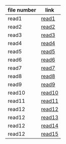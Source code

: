 
file number  | link
------------ | -------------
read1        | [read1](https://salsbeeltareqq.github.io/readingnotes-2/read1.md)
read2        | [read2](https://salsbeeltareqq.github.io/readingnotes-2/read2.md)
read3        | [read3](https://salsbeeltareqq.github.io/readingnotes-2/read3.md)
read4        | [read4](https://salsbeeltareqq.github.io/readingnotes-2/read4.md)
read5        | [read5](https://salsbeeltareqq.github.io/readingnotes-2/read5.md)
read6        | [read6](https://salsbeeltareqq.github.io/readingnotes-2/read6.md)
read7        | [read7](https://salsbeeltareqq.github.io/readingnotes-2/read7.md)      | 
read8        | [read8](https://salsbeeltareqq.github.io/readingnotes-2/read8.md)
read9        | [read9](https://salsbeeltareqq.github.io/readingnotes-2/read9.md)
read10       | [read10](https://salsbeeltareqq.github.io/readingnotes-2/)
read11       | [read11](https://salsbeeltareqq.github.io/readingnotes-2/)
read12       | [read12](https://salsbeeltareqq.github.io/readingnotes-2/)
read12       | [read13](https://salsbeeltareqq.github.io/readingnotes-2/)
read12       | [read14](https://salsbeeltareqq.github.io/readingnotes-2/)
read12       | [read15](https://salsbeeltareqq.github.io/readingnotes-2/)